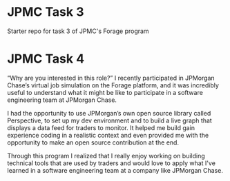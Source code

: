 # JPMC Task 3
Starter repo for task 3 of JPMC's Forage program


# JPMC Task 4
  “Why are you interested in this role?”
I recently participated in JPMorgan Chase’s virtual job simulation on the Forage platform, and it was incredibly useful to understand what it might be like to participate in a software engineering team at JPMorgan Chase. 

I had the opportunity to use JPMorgan’s own open source library called Perspective, to set up my dev environment and to build a live graph that displays a data feed for traders to monitor. It helped me build gain experience coding in a realistic context and even provided me with the opportunity to make an open source contribution at the end. 

Through this program I realized that I really enjoy working on building technical tools that are used by traders and would love to apply what I've learned in a software engineering team at a company like JPMorgan Chase.
